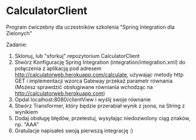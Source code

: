 # CalculatorClient
Program ćwiczebny dla uczestników szkolenia "Spring Integration dla Zielonych"

Zadanie:

1. Sklonuj, lub "sforkuj" repozytorium CalculatorClient
2. Stwórz Konfigurację Spring Integration (integration/integration.xml) do połączenia 
z aplikacją pod adresem http://calculatorweb.herokuapp.com/calculate, używając metody http GET i implementacji wzorca Gateway przekaż parametr równania
(Możesz sprawdzić obsługiwane równiania wchodząc na http://calculatorweb.herokuapp.com)
3. Opdal localhost:8080/clientView i wyślij swoje równanie
4. Stwórz Transformer, który będzie przerabiał wynik z jsona, na String z wynikiem
5. Dodaj obsługę błędów, przetestuj, wysyłając niedozwolony ciąg znaków, np. "AAA"
6. Gratulacje napisałeś swoją pierwszą integrację :)
